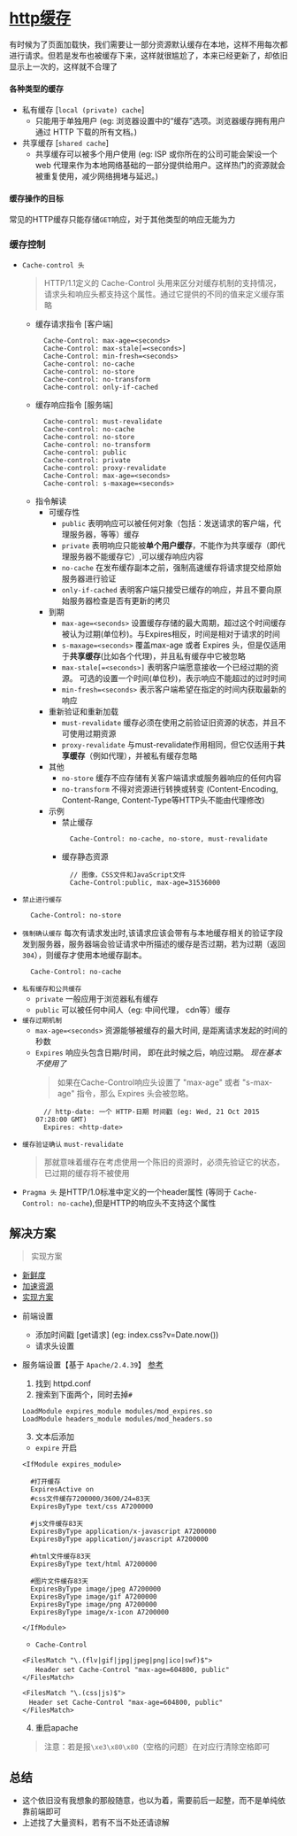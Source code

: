 # [http缓存](https://developer.mozilla.org/zh-CN/docs/Web/HTTP/Caching_FAQ)
有时候为了页面加载快，我们需要让一部分资源默认缓存在本地，这样不用每次都进行请求。但若是发布也被缓存下来，这样就很尴尬了，本来已经更新了，却依旧显示上一次的，这样就不合理了

#### 各种类型的缓存

+ 私有缓存 [`local (private) cache`]
  - 只能用于单独用户 (eg: 浏览器设置中的“缓存”选项。浏览器缓存拥有用户通过 HTTP 下载的所有文档。)
+ 共享缓存 [`shared cache`]
  - 共享缓存可以被多个用户使用 (eg: ISP 或你所在的公司可能会架设一个 web 代理来作为本地网络基础的一部分提供给用户。这样热门的资源就会被重复使用，减少网络拥堵与延迟。)

#### 缓存操作的目标
常见的HTTP缓存只能存储`GET`响应，对于其他类型的响应无能为力

### 缓存控制
+ `Cache-control 头`
  > HTTP/1.1定义的 Cache-Control 头用来区分对缓存机制的支持情况， 请求头和响应头都支持这个属性。通过它提供的不同的值来定义缓存策略
  + 缓存请求指令 [客户端]
    ```
      Cache-Control: max-age=<seconds>
      Cache-Control: max-stale[=<seconds>]
      Cache-Control: min-fresh=<seconds>
      Cache-control: no-cache 
      Cache-control: no-store
      Cache-control: no-transform
      Cache-control: only-if-cached
    ```
  + 缓存响应指令 [服务端]
    ```
      Cache-control: must-revalidate
      Cache-control: no-cache
      Cache-control: no-store
      Cache-control: no-transform
      Cache-control: public
      Cache-control: private
      Cache-control: proxy-revalidate
      Cache-Control: max-age=<seconds>
      Cache-control: s-maxage=<seconds>
    ``` 
  + 指令解读
    - 可缓存性
      * `public` 表明响应可以被任何对象（包括：发送请求的客户端，代理服务器，等等）缓存
      * `private` 表明响应只能被**单个用户缓存**，不能作为共享缓存（即代理服务器不能缓存它）,可以缓存响应内容
      * `no-cache` 在发布缓存副本之前，强制高速缓存将请求提交给原始服务器进行验证
      * `only-if-cached` 表明客户端只接受已缓存的响应，并且不要向原始服务器检查是否有更新的拷贝
    - 到期
      * `max-age=<seconds>` 设置缓存存储的最大周期，超过这个时间缓存被认为过期(单位秒)。与Expires相反，时间是相对于请求的时间
      * `s-maxage=<seconds>` 覆盖max-age 或者 Expires 头，但是仅适用于**共享缓存**(比如各个代理)，并且私有缓存中它被忽略
      * `max-stale[=<seconds>]` 表明客户端愿意接收一个已经过期的资源。 可选的设置一个时间(单位秒)，表示响应不能超过的过时时间
      * `min-fresh=<seconds>` 表示客户端希望在指定的时间内获取最新的响应
    - 重新验证和重新加载
      * `must-revalidate` 缓存必须在使用之前验证旧资源的状态，并且不可使用过期资源
      * `proxy-revalidate` 与must-revalidate作用相同，但它仅适用于**共享缓存**（例如代理），并被私有缓存忽略
    - 其他
      * `no-store` 缓存不应存储有关客户端请求或服务器响应的任何内容
      * `no-transform` 不得对资源进行转换或转变 (Content-Encoding, Content-Range, Content-Type等HTTP头不能由代理修改)
    - 示例
      * 禁止缓存 
        ```
          Cache-Control: no-cache, no-store, must-revalidate
        ```  
      * 缓存静态资源
        ```
          // 图像，CSS文件和JavaScript文件
          Cache-Control:public, max-age=31536000
        ```
+ `禁止进行缓存`
  ```
    Cache-Control: no-store
  ```
+ `强制确认缓存`
  每次有请求发出时,该请求应该会带有与本地缓存相关的验证字段发到服务器，服务器端会验证请求中所描述的缓存是否过期，若为过期（返回 `304`），则缓存才使用本地缓存副本。
  ```
    Cache-Control: no-cache
  ```
+ `私有缓存和公共缓存`
  + `private` 一般应用于浏览器私有缓存
  + `public` 可以被任何中间人（eg: 中间代理， cdn等）缓存
+ `缓存过期机制`
  + `max-age=<seconds>`  资源能够被缓存的最大时间, 是距离请求发起的时间的秒数
  + `Expires` 响应头包含日期/时间， 即在此时候之后，响应过期。 *现在基本不使用了*
    > 如果在Cache-Control响应头设置了 "max-age" 或者 "s-max-age" 指令，那么 Expires 头会被忽略。
    ```
      // http-date: 一个 HTTP-日期 时间戳 (eg: Wed, 21 Oct 2015 07:28:00 GMT)
      Expires: <http-date>
    ```
+ `缓存验证确认` `must-revalidate`
  > 那就意味着缓存在考虑使用一个陈旧的资源时，必须先验证它的状态，已过期的缓存将不被使用
+ `Pragma 头`  是HTTP/1.0标准中定义的一个header属性 (等同于 `Cache-Control: no-cache`),但是HTTP的响应头不支持这个属性

## 解决方案
> 实现方案
  - [新鲜度](https://developer.mozilla.org/zh-CN/docs/Web/HTTP/Caching_FAQ#%E6%96%B0%E9%B2%9C%E5%BA%A6)
  - [加速资源](https://developer.mozilla.org/zh-CN/docs/Web/HTTP/Caching_FAQ#%E5%8A%A0%E9%80%9F%E8%B5%84%E6%BA%90)
  - [实现方案](https://www.cnblogs.com/chenqf/p/6386163.html)

+ 前端设置
  - 添加时间戳 [get请求] (eg: index.css?v=Date.now())
  - 请求头设置

+ 服务端设置【基于 `Apache/2.4.39`】 [参考](https://zhuanlan.zhihu.com/p/35590575)
  1. 找到 httpd.conf
  2. 搜索到下面两个，同时去掉`#`
    ```
    LoadModule expires_module modules/mod_expires.so
    LoadModule headers_module modules/mod_headers.so
    ```
  3. 文本后添加
    + `expire` 开启
    ```
    <IfModule expires_module>

      #打开缓存
      ExpiresActive on 
      #css文件缓存7200000/3600/24=83天
      ExpiresByType text/css A7200000

      #js文件缓存83天
      ExpiresByType application/x-javascript A7200000
      ExpiresByType application/javascript A7200000

      #html文件缓存83天
      ExpiresByType text/html A7200000

      #图片文件缓存83天
      ExpiresByType image/jpeg A7200000
      ExpiresByType image/gif A7200000
      ExpiresByType image/png A7200000
      ExpiresByType image/x-icon A7200000

    </IfModule>
    ```
    + `Cache-Control`
    ```
    <FilesMatch "\.(flv|gif|jpg|jpeg|png|ico|swf)$">
  　　Header set Cache-Control "max-age=604800, public"
    </FilesMatch>

    <FilesMatch "\.(css|js)$">
    　Header set Cache-Control "max-age=604800, public"
    </FilesMatch>
    ```
  4. 重启apache
  
  > 注意：若是报`\xe3\x80\x80`（空格的问题）在对应行清除空格即可

## 总结
  + 这个依旧没有我想象的那般随意，也以为着，需要前后一起整，而不是单纯依靠前端即可
  + 上述找了大量资料，若有不当不处还请谅解  

  
